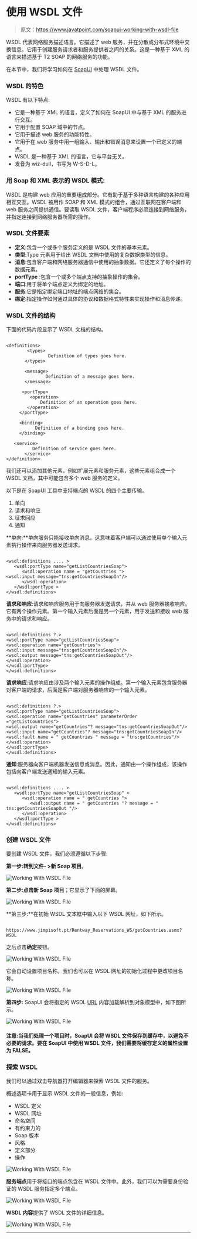 # 使用 WSDL 文件

> 原文：<https://www.javatpoint.com/soapui-working-with-wsdl-file>

WSDL 代表网络服务描述语言。它描述了 web 服务，并在分散或分布式环境中交换信息。它用于创建服务请求者和服务提供者之间的关系。这是一种基于 XML 的语言来描述基于 T2 SOAP 的网络服务的功能。

在本节中，我们将学习如何在 [SoapUI](https://www.javatpoint.com/soapui) 中处理 WSDL 文件。

### WSDL 的特色

WSDL 有以下特点:

*   它是一种基于 XML 的语言，定义了如何在 SoapUI 中与基于 XML 的服务进行交互。
*   它用于配置 SOAP 域中的节点。
*   它用于描述 web 服务的功能特性。
*   它用于在 web 服务中用一组输入、输出和错误消息来设置一个已定义的端点。
*   WSDL 是一种基于 XML 的语言，它与平台无关。
*   发音为 wiz-dull，书写为 W-S-D-L。

### 用 Soap 和 XML 表示的 WSDL 模式:

WSDL 是构建 web 应用的重要组成部分。它有助于基于多种语言构建的各种应用相互交互。WSDL 被用作 SOAP 和 XML 模式的组合，通过互联网在客户端和 web 服务之间提供通信。要读取 WSDL 文件，客户端程序必须连接到网络服务，并指定连接到网络服务器所需的操作。

### WSDL 文件要素

*   **定义**:包含一个或多个服务定义的是 WSDL 文件的基本元素。
*   **类型**:Type 元素用于给出 WSDL 文档中使用的复杂数据类型的信息。
*   **消息**:包含客户端和网络服务器通信中使用的抽象数据。它还定义了每个操作的数据元素。
*   **portType** :包含一个或多个端点支持的抽象操作的集合。
*   **端口**:用于将单个端点定义为绑定的地址。
*   **服务**:它是指定绑定端口地址的端点网络的集合。
*   **绑定**:指定操作如何通过具体的协议和数据格式特性来实现操作和消息传递。

### WSDL 文件的结构

下面的代码片段显示了 WSDL 文档的结构。

```

<definitions>
        <types>
                Definition of types goes here.
       </types>

       <message>
               Definition of a message goes here.
       </message>

      <portType>
         <operation>
             Definition of an operation goes here.
        </operation>
     </portType>

     <binding>
           Definition of a binding goes here.
     </binding>

   <service>
          Definition of service goes here.
       </service>
</definition>

```

我们还可以添加其他元素，例如扩展元素和服务元素，这些元素组合成一个 WSDL 文档，其中可能包含多个 web 服务的定义。

以下是在 SoapUI 工具中支持端点的 WSDL 的四个主要传输。

1.  单向
2.  请求和响应
3.  征求回应
4.  通知

**单向:**单向服务只能接收单向消息。这意味着客户端可以通过使用单个输入元素执行操作来向服务器发送请求。

```

<wsdl:definitions .... >  
   <wsdl:portType name="getListCountriesSoap">
      <wsdl:operation name = "getCountries "> 
<wsdl:input message="tns:getCountriesSoapIn"/>
      </wsdl:operation> 
   </wsdl:portType > 
</wsdl:definitions>

```

**请求和响应**:请求和响应服务用于向服务器发送请求，并从 web 服务器接收响应。它有两个操作元素。第一个输入元素后面是另一个元素，用于发送和接收 web 服务中的请求和响应。

```

<wsdl:definitions ?.>
<wsdl:portType name="getListCountriesSoap">
<wsdl:operation name="getCountries">
<wsdl:input message="tns:getCountriesSoapIn"/>
<wsdl:output message="tns:getCountriesSoapOut"/>
</wsdl:operation>
</wsdl:portType>
</wsdl:definitions>

```

**请求响应**:请求响应由涉及两个输入元素的操作组成。第一个输入元素包含服务器对客户端的请求，后面是客户端对服务器响应的一个输入元素。

```

<wsdl:definitions ?.>
<wsdl:portType name="getListCountriesSoap"> 
<wsdl:operation name="getCountries" parameterOrder ="getListCountries">
<wsdl:output name="getCountries"? message="tns:getCountriesSoapOut"/>
<wsdl:input name="getCountries"? message="tns:getCountriesSoapIn"/>
<wsdl:fault name = " getCountries " message = "tns:getCountries"/>
</wsdl:operation>
</wsdl:portType>
</wsdl:definitions>

```

**通知**:服务器向客户端机器发送信息或消息。因此，通知由一个操作组成，该操作包括向客户端发送通知的输入元素。

```

<wsdl:definitions .... > 
   <wsdl:portType name="getListCountriesSoap" > 
      <wsdl:operation name = " getCountries "> 
         <wsdl:output name = " getCountries "? message = " tns:getCountriesSoapOut "/> 
      </wsdl:operation> 
   </wsdl:portType > 
</wsdl:definitions>  

```

### 创建 WSDL 文件

要创建 WSDL 文件，我们必须遵循以下步骤:

**第一步:**转到**文件- >新 Soap 项目**。

![Working With WSDL File](img/f9677e28d8af233f17bf033a1377d89e.png)

**第二步:**点击**新 Soap 项目**；它显示了下面的屏幕。

![Working With WSDL File](img/deaf319e4d01a331be1d17ff41b30edc.png)

**第三步:**在初始 WSDL 文本框中输入以下 WSDL 网址，如下所示。

```

https://www.jimpisoft.pt/Rentway_Reservations_WS/getCountries.asmx?WSDL

```

之后点击**确定**按钮。

![Working With WSDL File](img/e8bad99a93bea6abefbeca2f5388cee4.png)

它会自动设置项目名称。我们也可以在 WSDL 网址的初始化过程中更改项目名称。

![Working With WSDL File](img/cacf001ba90faa7cca4ed3bafaf5fc8c.png)

**第四步:** SoapUI 会将指定的 WSDL [URL](https://www.javatpoint.com/url-full-form) 内容加载解析到对象模型中，如下图所示。

![Working With WSDL File](img/d2d00c89df14ab40e1a940e3d6f45deb.png)

#### 注意:当我们处理一个项目时，SoapUI 会将 WSDL 文件保存到缓存中，以避免不必要的请求。要在 SoapUI 中使用 WSDL 文件，我们需要将缓存定义的属性设置为 FALSE。

### 探索 WSDL

我们可以通过双击导航器打开编辑器来探索 WSDL 文件的服务。

概述选项卡用于显示 WSDL 文件的一般信息，例如:

*   WSDL 定义
*   WSDL 网址
*   命名空间
*   有约束力的
*   Soap 版本
*   风格
*   定义部分
*   操作

![Working With WSDL File](img/f5ebcf5429b8e5f07f739630823b2934.png)

**服务端点**用于将接口的端点包含在 WSDL 文件中。此外，我们可以为需要身份验证的 WSDL 服务指定多个端点。

![Working With WSDL File](img/c346817b66678873d788c4bb24fec4b3.png)

**WSDL 内容**提供了 WSDL 文件的详细信息。

![Working With WSDL File](img/5b61d963d84c5e444c8c52814844d8fa.png)

* * *